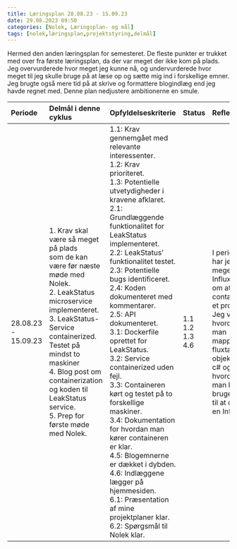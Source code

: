 ```yaml
---
title: Læringsplan 28.08.23 - 15.09.23
date: 29.08.2023 09:50
categories: [Nolek, Læringsplan- og mål]
tags: [nolek,læringsplan,projektstyring,delmål]
---
```


Hermed den anden læringsplan for semesteret. De fleste punkter er trukket med over fra første læringsplan, da der var
meget der ikke kom på plads. Jeg overvurderede hvor meget jeg kunne nå, og undervurderede hvor meget til jeg skulle
bruge på at læse op og sætte mig ind i forskellige emner. Jeg brugte også mere tid på at skrive og formattere blogindlæg
end jeg havde regnet med. Denne plan nedjustere ambitionerne en smule.






|       Periode       |  Delmål i denne cyklus                                                                                                                                                                                                                                                                                                                                                              |  Opfyldelseskriterie                                                                                                                                                                                                                                                                                                                                                                                                                                                                                                                                                                                                                                                                                                                                                                                                                                                                                                                                                                                                                                                    | Status                   | Refleksion                                                                                                                                                                                     | Evaluering                                                                                                                                                                                                                   |
|:--------------------|:------------------------------------------------------------------------------------------------------------------------------------------------------------------------------------------------------------------------------------------------------------------------------------------------------------------------------------------------------------------------------------|:------------------------------------------------------------------------------------------------------------------------------------------------------------------------------------------------------------------------------------------------------------------------------------------------------------------------------------------------------------------------------------------------------------------------------------------------------------------------------------------------------------------------------------------------------------------------------------------------------------------------------------------------------------------------------------------------------------------------------------------------------------------------------------------------------------------------------------------------------------------------------------------------------------------------------------------------------------------------------------------------------------------------------------------------------------------------|:-------------------------|:-----------------------------------------------------------------------------------------------------------------------------------------------------------------------------------------------|:-----------------------------------------------------------------------------------------------------------------------------------------------------------------------------------------------------------------------------|
| 28.08.23 - 15.09.23 |                                                        1. Krav skal være så meget på plads <br>som de kan være før næste møde med Nolek.<br>2. LeakStatus microservice implementeret.<br>3. LeakStatus-Service containerized. Testet på<br> mindst to maskiner<br>4. Blog post om containerization og koden til<br>LeakStatus service.<br>5. Prep for første møde med Nolek.  |                                                                                                                                                                                                                                                                                                   1.1: Krav gennemgået med relevante interessenter.<br>1.2: Krav prioriteret.<br>1.3: Potentielle utvetydigheder i kravene afklaret.<br>2.1: Grundlæggende funktionalitet for LeakStatus implementeret.<br>2.2: LeakStatus' funktionalitet testet.<br>2.3: Potentielle bugs identificeret.<br>2.4: Koden dokumenteret med kommentarer.<br>2.5: API dokumenteret.<br>3.1: Dockerfile oprettet for LeakStatus.<br>3.2: Service containerized uden fejl.<br>3.3: Containeren kørt og testet på to forskellige maskiner.<br>3.4: Dokumentation for hvordan man kører containeren er klar.<br>4.5: Blogemnerne er dækket i dybden.<br>4.6: Indlæggene lægger på hjemmesiden.<br>6.1: Præsentation af mine projektplaner klar.<br>6.2: Spørgsmål til Nolek klar.  | 1.1<br>1.2<br>1.3<br>4.6<br> | I perioden har jeg lært meget om InfluxDB og om at containerize et projekt. Jeg ved hvordan man mapper fra fluxtable til objekter i c# og hvordan man kan bruge LINQ til at query en InfluxDB. | Jeg har igen taget munden for fuld og måske fokuseret mine kræfter forkert. Jeg burde have fulgt min læringsplan mere i stedet for at glide ud på et sidespor med dybdegående InfluxDB research. Heldigvis var det spændende.|
